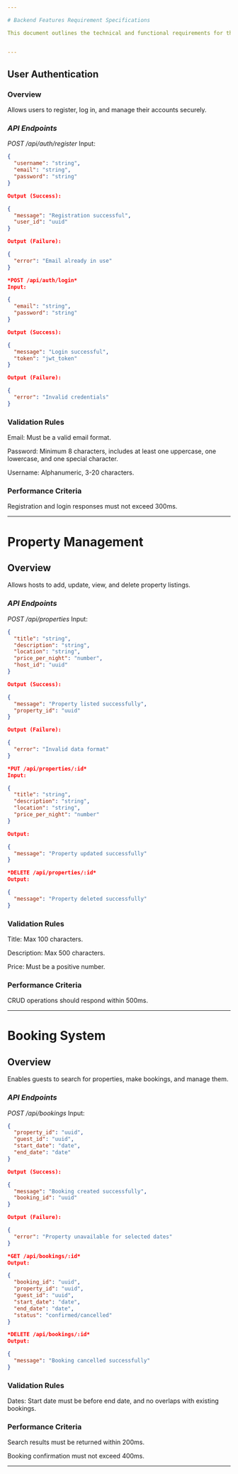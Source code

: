 ```yaml
---

# Backend Features Requirement Specifications

This document outlines the technical and functional requirements for the backend features of the system.


---
```


## User Authentication

### Overview

Allows users to register, log in, and manage their accounts securely.

### *API Endpoints*

*POST /api/auth/register*
Input:
``` json
{
  "username": "string",
  "email": "string",
  "password": "string"
}

Output (Success):

{
  "message": "Registration successful",
  "user_id": "uuid"
}

Output (Failure):

{
  "error": "Email already in use"
}

*POST /api/auth/login*
Input:

{
  "email": "string",
  "password": "string"
}

Output (Success):

{
  "message": "Login successful",
  "token": "jwt_token"
}

Output (Failure):

{
  "error": "Invalid credentials"
}
```

### Validation Rules

Email: Must be a valid email format.

Password: Minimum 8 characters, includes at least one uppercase, one lowercase, and one special character.

Username: Alphanumeric, 3-20 characters.


### Performance Criteria

Registration and login responses must not exceed 300ms.



---

# Property Management

## Overview

Allows hosts to add, update, view, and delete property listings.

### *API Endpoints*

*POST /api/properties*
Input:
```json
{
  "title": "string",
  "description": "string",
  "location": "string",
  "price_per_night": "number",
  "host_id": "uuid"
}

Output (Success):

{
  "message": "Property listed successfully",
  "property_id": "uuid"
}

Output (Failure):

{
  "error": "Invalid data format"
}

*PUT /api/properties/:id*
Input:

{
  "title": "string",
  "description": "string",
  "location": "string",
  "price_per_night": "number"
}

Output:

{
  "message": "Property updated successfully"
}

*DELETE /api/properties/:id*
Output:

{
  "message": "Property deleted successfully"
}
```

### Validation Rules

Title: Max 100 characters.

Description: Max 500 characters.

Price: Must be a positive number.


### Performance Criteria

CRUD operations should respond within 500ms.



---

# Booking System

## Overview

Enables guests to search for properties, make bookings, and manage them.

### *API Endpoints*

*POST /api/bookings*
Input:
```json
{
  "property_id": "uuid",
  "guest_id": "uuid",
  "start_date": "date",
  "end_date": "date"
}

Output (Success):

{
  "message": "Booking created successfully",
  "booking_id": "uuid"
}

Output (Failure):

{
  "error": "Property unavailable for selected dates"
}

*GET /api/bookings/:id*
Output:

{
  "booking_id": "uuid",
  "property_id": "uuid",
  "guest_id": "uuid",
  "start_date": "date",
  "end_date": "date",
  "status": "confirmed/cancelled"
}

*DELETE /api/bookings/:id*
Output:

{
  "message": "Booking cancelled successfully"
}
```

### Validation Rules

Dates: Start date must be before end date, and no overlaps with existing bookings.


### Performance Criteria

Search results must be returned within 200ms.

Booking confirmation must not exceed 400ms.



---
